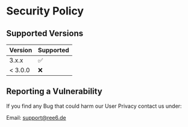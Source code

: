 # Security Policy

## Supported Versions

| Version | Supported          |
|---------| ------------------ |
| 3.x.x   | :white_check_mark: |
| < 3.0.0 | :x:                |

## Reporting a Vulnerability

If you find any Bug that could harm our User Privacy contact us under:

Email: support@ree6.de
